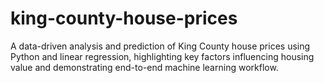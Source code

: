# king-county-house-prices
A data-driven analysis and prediction of King County house prices using Python and linear regression, highlighting key factors influencing housing value and demonstrating end-to-end machine learning workflow.
